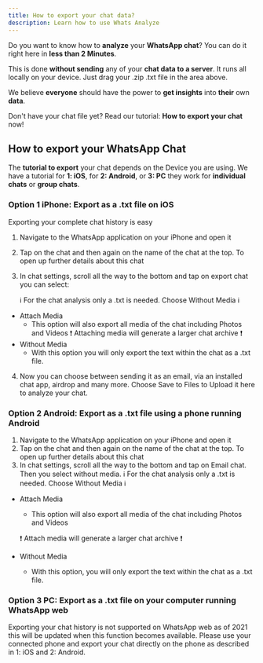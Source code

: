 ```yaml
---
title: How to export your chat data?
description: Learn how to use Whats Analyze
---
```



Do you want to know how to **analyze** your **WhatsApp chat**? You can do it right here in **less than 2 Minutes**.

This is done **without sending** any of your **chat data to a server**. It runs all locally on your device.
Just drag your .zip .txt file in the area above.

We believe **everyone** should have the power to **get insights** into **their** own **data**.

Don't have your chat file yet? Read our tutorial: **How to export your chat** now!
## How to export your WhatsApp Chat

The **tutorial to export** your chat depends on the Device you are using. We have a tutorial for **1: iOS**, for **2: Android**, or **3: PC** they work for **individual chats** or **group chats**.

### Option 1 iPhone: Export as a .txt file on iOS

Exporting your complete chat history is easy

1. Navigate to the WhatsApp application on your iPhone and open it
1. Tap on the chat and then again on the name of the chat at the top. To open up further details about this chat
1. In chat settings, scroll all the way to the bottom and tap on export chat you can select:

   ℹ️ For the chat analysis only a .txt is needed. Choose Without Media ℹ️

- Attach Media
  * This option will also export all media of the chat including Photos and Videos
    ❗️ Attaching media will generate a larger chat archive ❗️
- Without Media
  * With this option you will only export the text within the chat as a .txt file.

4) Now you can choose between sending it as an email, via an installed chat app, airdrop and many more. Choose Save to Files to Upload it here to analyze your chat.
### Option 2 Android: Export as a .txt file using a phone running Android

1. Navigate to the WhatsApp application on your iPhone and open it
1. Tap on the chat and then again on the name of the chat at the top. To open up further details about this chat
1. In chat settings, scroll all the way to the bottom and tap on Email chat. Then you select without media. ℹ️  For the chat analysis only a .txt is needed. Choose Without Media ℹ️

- Attach Media
  * This option will also export all media of the chat including Photos and Videos

  ❗️ Attach media will generate a larger chat archive ❗️
- Without Media
  * With this option, you will only export the text within the chat as a .txt file.

### Option 3 PC: Export as a .txt file on your computer running WhatsApp web


Exporting your chat history is not supported on WhatsApp web as of 2021 this will be updated when this function becomes available. Please use your connected phone and export your chat directly on the phone as described in 1: iOS and 2: Android. 



